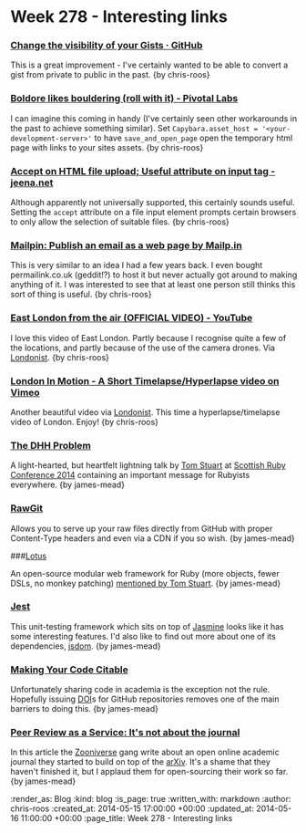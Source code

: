 Week 278 - Interesting links
============================

### [Change the visibility of your Gists · GitHub](https://github.com/blog/1837-change-the-visibility-of-your-gists)

This is a great improvement - I've certainly wanted to be able to convert a gist from private to public in the past. {by chris-roos}


### [Boldore likes bouldering (roll with it) - Pivotal Labs](http://pivotallabs.com/boldore-likes-bouldering-roll-with-it/)

I can imagine this coming in handy (I've certainly seen other workarounds in the past to achieve something similar). Set `Capybara.asset_host = '<your-development-server>'` to have `save_and_open_page` open the temporary html page with links to your sites assets. {by chris-roos}


### [Accept on HTML file upload; Useful attribute on input tag - jeena.net](https://jeena.net/posts/98)

Although apparently not universally supported, this certainly sounds useful. Setting the `accept` attribute on a file input element prompts certain browsers to only allow the selection of suitable files. {by chris-roos}


### [Mailpin: Publish an email as a web page by Mailp.in](http://mailp.in/c8cN1BEb)

This is very similar to an idea I had a few years back. I even bought permailink.co.uk (geddit!?) to host it but never actually got around to making anything of it. I was interested to see that at least one person still thinks this sort of thing is useful. {by chris-roos}


### [East London from the air (OFFICIAL VIDEO) - YouTube](https://www.youtube.com/watch?v=s2ew201DhpI)

I love this video of East London. Partly because I recognise quite a few of the locations, and partly because of the use of the camera drones. Via [Londonist](http://londonist.com/2014/04/a-superheros-view-of-east-london.php). {by chris-roos}


### [London In Motion - A Short Timelapse/Hyperlapse video on Vimeo](http://vimeo.com/91869269)

Another beautiful video via [Londonist](http://londonist.com/2014/04/london-in-motion-a-new-timelapse-of-the-capital.php). This time a hyperlapse/timelapse video of London. Enjoy! {by chris-roos}


### [The DHH Problem](http://codon.com/the-dhh-problem)

A light-hearted, but heartfelt lightning talk by [Tom Stuart](https://twitter.com/tomstuart) at [Scottish Ruby Conference 2014](http://2014.scottishrubyconference.com/) containing an important message for Rubyists everywhere. {by james-mead}


### [RawGit](http://rawgit.com/)

Allows you to serve up your raw files directly from GitHub with proper Content-Type headers and even via a CDN if you so wish. {by james-mead}


###[Lotus](http://lotusrb.org/)

An open-source modular web framework for Ruby (more objects, fewer DSLs, no monkey patching) [mentioned by Tom Stuart](https://twitter.com/tomstuart/status/466964841174159360). {by james-mead}


### [Jest](http://facebook.github.io/jest/)

This unit-testing framework which sits on top of [Jasmine](http://jasmine.github.io/) looks like it has some interesting features. I'd also like to find out more about one of its dependencies, [jsdom](https://github.com/tmpvar/jsdom). {by james-mead}


### [Making Your Code Citable](https://guides.github.com/activities/citable-code/)

Unfortunately sharing code in academia is the exception not the rule. Hopefully issuing [DOI](http://en.wikipedia.org/wiki/Digital_object_identifier)s for GitHub repositories removes one of the main barriers to doing this. {by james-mead}


### [Peer Review as a Service: It's not about the journal](http://theoj.org/)

In this article the [Zooniverse](https://www.zooniverse.org/) gang write about an open online academic journal they started to build on top of the [arXiv](http://arxiv.org/). It's a shame that they haven't finished it, but I applaud them for open-sourcing their work so far. {by james-mead}


:render_as: Blog
:kind: blog
:is_page: true
:written_with: markdown
:author: chris-roos
:created_at: 2014-05-15 17:00:00 +00:00
:updated_at: 2014-05-16 11:00:00 +00:00
:page_title: Week 278 - Interesting links
